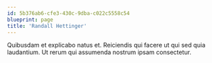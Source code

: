 ```yaml
---
id: 5b376ab6-cfe3-430c-9dba-c022c5558c54
blueprint: page
title: 'Randall Hettinger'
---
```

Quibusdam et explicabo natus et. Reiciendis qui facere ut qui sed quia laudantium. Ut rerum qui assumenda nostrum ipsam consectetur.